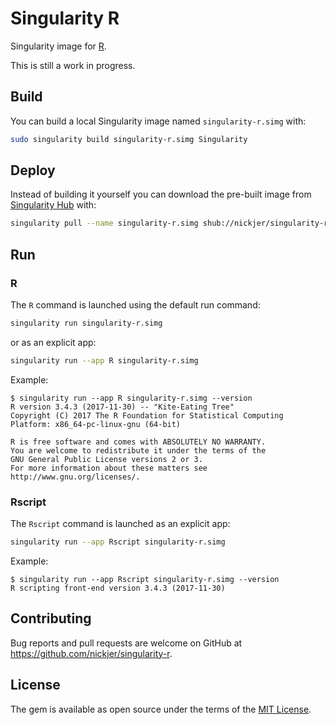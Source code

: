 # Singularity R

Singularity image for [R](https://www.r-project.org/).

This is still a work in progress.

## Build

You can build a local Singularity image named `singularity-r.simg` with:

```sh
sudo singularity build singularity-r.simg Singularity
```

## Deploy

Instead of building it yourself you can download the pre-built image from
[Singularity Hub](https://www.singularity-hub.org) with:

```sh
singularity pull --name singularity-r.simg shub://nickjer/singularity-r
```

## Run

### R

The `R` command is launched using the default run command:

```sh
singularity run singularity-r.simg
```

or as an explicit app:

```sh
singularity run --app R singularity-r.simg
```

Example:

```console
$ singularity run --app R singularity-r.simg --version
R version 3.4.3 (2017-11-30) -- "Kite-Eating Tree"
Copyright (C) 2017 The R Foundation for Statistical Computing
Platform: x86_64-pc-linux-gnu (64-bit)

R is free software and comes with ABSOLUTELY NO WARRANTY.
You are welcome to redistribute it under the terms of the
GNU General Public License versions 2 or 3.
For more information about these matters see
http://www.gnu.org/licenses/.
```

### Rscript

The `Rscript` command is launched as an explicit app:

```sh
singularity run --app Rscript singularity-r.simg
```

Example:

```console
$ singularity run --app Rscript singularity-r.simg --version
R scripting front-end version 3.4.3 (2017-11-30)
```

## Contributing

Bug reports and pull requests are welcome on GitHub at
https://github.com/nickjer/singularity-r.

## License

The gem is available as open source under the terms of the [MIT
License](http://opensource.org/licenses/MIT).
